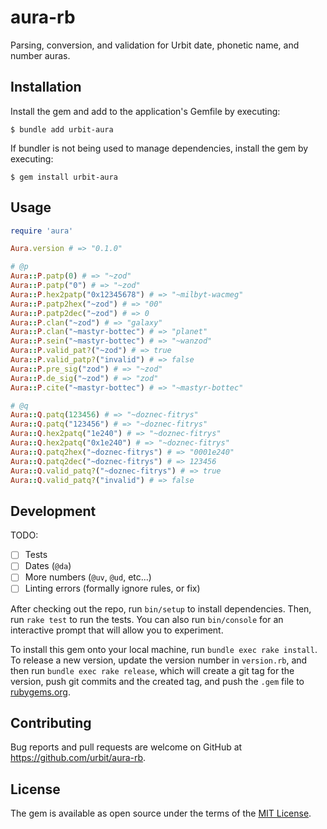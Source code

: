 # aura-rb

Parsing, conversion, and validation for Urbit date, phonetic name, and number
auras.

## Installation

Install the gem and add to the application's Gemfile by executing:

    $ bundle add urbit-aura

If bundler is not being used to manage dependencies, install the gem by
executing:

    $ gem install urbit-aura

## Usage

```ruby
require 'aura'

Aura.version # => "0.1.0"

# @p
Aura::P.patp(0) # => "~zod"
Aura::P.patp("0") # => "~zod"
Aura::P.hex2patp("0x12345678") # => "~milbyt-wacmeg"
Aura::P.patp2hex("~zod") # => "00"
Aura::P.patp2dec("~zod") # => 0
Aura::P.clan("~zod") # => "galaxy"
Aura::P.clan("~mastyr-bottec") # => "planet"
Aura::P.sein("~mastyr-bottec") # => "~wanzod"
Aura::P.valid_pat?("~zod") # => true
Aura::P.valid_patp?("invalid") # => false
Aura::P.pre_sig("zod") # => "~zod"
Aura::P.de_sig("~zod") # => "zod"
Aura::P.cite("~mastyr-bottec") # => "~mastyr-bottec"

# @q
Aura::Q.patq(123456) # => "~doznec-fitrys"
Aura::Q.patq("123456") # => "~doznec-fitrys"
Aura::Q.hex2patq("1e240") # => "~doznec-fitrys"
Aura::Q.hex2patq("0x1e240") # => "~doznec-fitrys"
Aura::Q.patq2hex("~doznec-fitrys") # => "0001e240"
Aura::Q.patq2dec("~doznec-fitrys") # => 123456
Aura::Q.valid_patq?("~doznec-fitrys") # => true
Aura::Q.valid_patq?("invalid") # => false
```

## Development

TODO:

- [ ] Tests
- [ ] Dates (`@da`)
- [ ] More numbers (`@uv`, `@ud`, etc...)
- [ ] Linting errors (formally ignore rules, or fix)

After checking out the repo, run `bin/setup` to install dependencies. Then, run
`rake test` to run the tests. You can also run `bin/console` for an interactive
prompt that will allow you to experiment.

To install this gem onto your local machine, run `bundle exec rake install`. To
release a new version, update the version number in `version.rb`, and then run
`bundle exec rake release`, which will create a git tag for the version, push
git commits and the created tag, and push the `.gem` file to
[rubygems.org](https://rubygems.org).

## Contributing

Bug reports and pull requests are welcome on GitHub at
https://github.com/urbit/aura-rb.

## License

The gem is available as open source under the terms of the
[MIT License](https://opensource.org/licenses/MIT).
